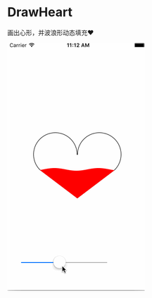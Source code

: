 # DrawHeart
画出心形，并波浪形动态填充❤️


![image](https://github.com/TurboRun/DrawHeart/raw/master/DrawHeart/heart.gif)
